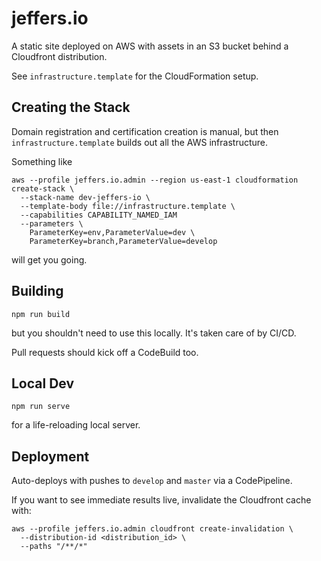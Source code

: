# jeffers.io

A static site deployed on AWS with assets in an S3 bucket behind a
Cloudfront distribution.

See `infrastructure.template` for the CloudFormation setup.

## Creating the Stack

Domain registration and certification creation is manual, but then
`infrastructure.template` builds out all the AWS infrastructure.

Something like

```
aws --profile jeffers.io.admin --region us-east-1 cloudformation create-stack \
  --stack-name dev-jeffers-io \
  --template-body file://infrastructure.template \
  --capabilities CAPABILITY_NAMED_IAM
  --parameters \
    ParameterKey=env,ParameterValue=dev \
    ParameterKey=branch,ParameterValue=develop
```

will get you going.

## Building

```
npm run build
```

but you shouldn't need to use this locally. It's taken care of by CI/CD.

Pull requests should kick off a CodeBuild too.

## Local Dev

```
npm run serve
```

for a life-reloading local server.

## Deployment

Auto-deploys with pushes to `develop` and `master` via a CodePipeline.

If you want to see immediate results live, invalidate the Cloudfront cache with:

```
aws --profile jeffers.io.admin cloudfront create-invalidation \
  --distribution-id <distribution_id> \
  --paths "/**/*"
```
